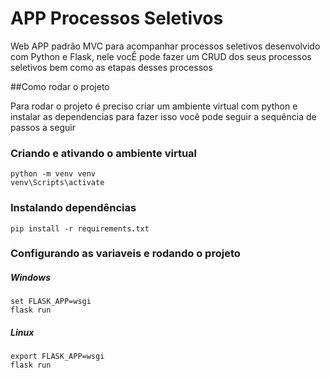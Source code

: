 # APP Processos Seletivos
Web APP padrão MVC para acompanhar processos seletivos desenvolvido com Python e Flask, nele vocÊ pode fazer um CRUD dos seus processos seletivos bem como as etapas desses processos



##Como rodar o projeto

Para rodar o projeto é preciso criar um ambiente virtual com python e instalar as dependencias para fazer isso você pode seguir a sequência de passos a seguir

### Criando e ativando o ambiente virtual

    python -m venv venv
    venv\Scripts\activate

### Instalando dependências
    
    pip install -r requirements.txt

### Configurando as variaveis e rodando o projeto

##### Windows
    set FLASK_APP=wsgi
    flask run

##### Linux
    export FLASK_APP=wsgi
    flask run
